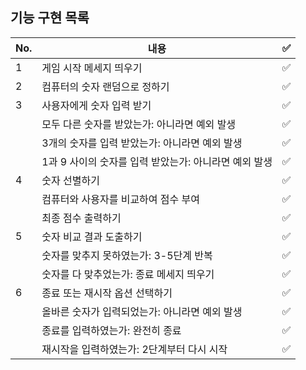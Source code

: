 ## 기능 구현 목록

| No. | 내용                                                  | ✅  |
| --- | ----------------------------------------------------- | --- |
| 1   | 게임 시작 메세지 띄우기                               | ✅  |
| 2   | 컴퓨터의 숫자 랜덤으로 정하기                         | ✅  |
| 3   | 사용자에게 숫자 입력 받기                             | ✅  |
|     | 모두 다른 숫자를 받았는가: 아니라면 예외 발생         | ✅  |
|     | 3개의 숫자를 입력 받았는가: 아니라면 예외 발생        | ✅  |
|     | 1과 9 사이의 숫자를 입력 받았는가: 아니라면 예외 발생 | ✅  |
| 4   | 숫자 선별하기                                         | ✅  |
|     | 컴퓨터와 사용자를 비교하여 점수 부여                  | ✅  |
|     | 최종 점수 출력하기                                    | ✅  |
| 5   | 숫자 비교 결과 도출하기                               | ✅  |
|     | 숫자를 맞추지 못하였는가: 3-5단계 반복                | ✅  |
|     | 숫자를 다 맞추었는가: 종료 메세지 띄우기              | ✅  |
| 6   | 종료 또는 재시작 옵션 선택하기                        | ✅  |
|     | 올바른 숫자가 입력되었는가: 아니라면 예외 발생        | ✅  |
|     | 종료를 입력하였는가: 완전히 종료                      | ✅  |
|     | 재시작을 입력하였는가: 2단계부터 다시 시작            | ✅  |
